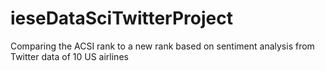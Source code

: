 # ieseDataSciTwitterProject
Comparing the ACSI rank to a new rank based on sentiment analysis from Twitter data of 10 US airlines
